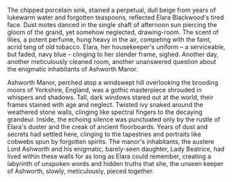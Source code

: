 The chipped porcelain sink, stained a perpetual, dull beige from years of lukewarm water and forgotten teaspoons, reflected Elara Blackwood's tired face.  Dust motes danced in the single shaft of afternoon sun piercing the gloom of the grand, yet somehow neglected, drawing-room.  The scent of lilies, a potent perfume, hung heavy in the air, competing with the faint, acrid tang of old tobacco.  Elara, her housekeeper's uniform – a serviceable, but faded, navy blue – clinging to her slender frame, sighed.  Another day, another meticulously cleaned room, another unanswered question about the enigmatic inhabitants of Ashworth Manor.

Ashworth Manor, perched atop a windswept hill overlooking the brooding moors of Yorkshire, England, was a gothic masterpiece shrouded in whispers and shadows.  Tall, dark windows stared out at the world, their frames stained with age and neglect.  Twisted ivy snaked around the weathered stone walls, clinging like spectral fingers to the decaying grandeur.  Inside, the echoing silence was punctuated only by the rustle of Elara's duster and the creak of ancient floorboards.  Years of dust and secrets had settled here, clinging to the tapestries and portraits like cobwebs spun by forgotten spirits.  The manor's inhabitants, the austere Lord Ashworth and his enigmatic, barely-seen daughter, Lady Beatrice, had lived within these walls for as long as Elara could remember, creating a labyrinth of unspoken words and hidden truths that she, the unseen keeper of Ashworth, slowly, meticulously, pieced together.
